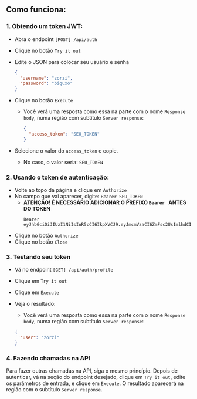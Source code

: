 ## Como funciona:

### 1. Obtendo um token JWT:

- Abra o endpoint `[POST] /api/auth`

- Clique no botão `Try it out`

- Edite o JSON para colocar seu usuário e senha
    ```json
    {
      "username": "zorzi",
      "password": "biguxo"
    }
    ```

- Clique no botão `Execute`
  - Você verá uma resposta como essa na parte com o nome `Response body`, numa região com subtítulo `Server response`:
    ```json
    {
      "access_token": "SEU_TOKEN"
    }
    ```

- Selecione o valor do `access_token` e copie. 
  - No caso, o valor seria: `SEU_TOKEN`

### 2. Usando o token de autenticação:

- Volte ao topo da página e clique em `Authorize`
- No campo que vai aparecer, digite: `Bearer SEU_TOKEN`
  - **ATENÇÃO! É NECESSÁRIO ADICIONAR O PREFIXO `Bearer ` ANTES DO TOKEN** 
    ```
    Bearer eyJhbGciOiJIUzI1NiIsInR5cCI6IkpXVCJ9.eyJmcmVzaCI6ZmFsc2UsImlhdCI6MTcxNjkwNzc1OSwianRpIjoiNDMzNDU4OWUtMWUwMy00MmVhLWFlNDQtYTdkNTRjYzI3MDIxIiwidHlwZSI6ImFjY2VzcyIsInN1YiI6InpvcnppIiwibmJmIjoxNzE2OTA3NzU5LCJjc3JmIjoiYjBkMDdjMzMtNzQ1Yy00NGIzLTg4NDMtMzY1ZGYxYmVjZWE4IiwiZXhwIjoxNzE2OTA4NjU5fQ.1oD89yWnx7xSIfEkq3JBOB9B4P25h4y3onGjINcF0Po 
    ```
- Clique no botão `Authorize`
- Clique no botão `Close`

### 3. Testando seu token

- Vá no endpoint `[GET] /api/auth/profile`
- Clique em `Try it out`
- Clique em `Execute`
- Veja o resultado:

    - Você verá uma resposta como essa na parte com o nome `Response body`, numa região com subtítulo `Server response`:
    ```json
    {
      "user": "zorzi"
    }
    ```

### 4. Fazendo chamadas na API
Para fazer outras chamadas na API, siga o mesmo princípio. Depois de autenticar, vá na seção do endpoint desejado, 
clique em `Try it out`, edite os parâmetros de entrada, e clique em `Execute`.
O resultado aparecerá na região com o subtítulo `Server response`. 
